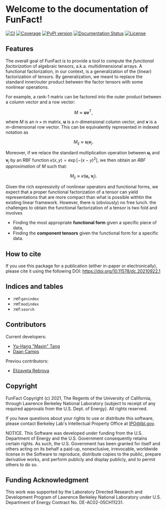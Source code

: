 # Welcome to the documentation of FunFact!

[![CI](https://github.com/yhtang/FunFact/actions/workflows/ci.yml/badge.svg?branch=develop)](https://github.com/yhtang/FunFact/actions/workflows/ci.yml)
[![Coverage](https://img.shields.io/endpoint?url=https://gist.githubusercontent.com/yhtang/839011f3f7a6bab680b18cbd9a45d2d3/raw/coverage-develop.json)](https://badge.fury.io/py/funfact)
[![PyPI version](https://badge.fury.io/py/funfact.svg)](https://badge.fury.io/py/funfact)
[![Documentation Status](https://readthedocs.org/projects/funfact/badge/?version=latest)](https://funfact.readthedocs.io/en/latest/?badge=latest)
[![License](https://img.shields.io/badge/License-BSD%203--Clause-blue.svg)](https://opensource.org/licenses/BSD-3-Clause)

## Features

The overall goal of FunFact is to provide a tool to compute the *functional factorization* of algebraic tensors, a.k.a. multidimensional arrays. A functional factorization, in our context, is a generalization of the (linear) factorization of tensors. By generalization, we meant to replace the standard inner/outer product between the factor tensors with some nonlinear operations.

For example, a rank-1 matrix can be factored into the outer product between a column vector and a row vector:

$$
M \approx \mathbf{u} \mathbf{v}^\mathsf{T},
$$

where $M$ is an $n \times m$ matrix, $\mathbf{u}$ is a $n$-dimensional column vector, and $\mathbf{v}$ is a $m$-dimensional row vector. This can be equivalently represented in indexed notation as

$$
M_{ij} \approx \mathbf{u}_i \mathbf{v}_j.
$$

Moreover, if we relace the standard multiplication operation between $\mathbf{u}_i$ and $\mathbf{v}_j$ by an RBF function $\kappa(x, y) = \exp\left[-(x - y)^2\right]$, we then obtain an *RBF approximation* of $M$ such that:

$$
M_{ij} \approx \kappa(\mathbf{u}_i, \mathbf{v}_j).
$$

Given the rich expressivity of nonlinear operators and functional forms, we expect that a proper functional factorization of a tensor can yield representations that are more compact than what is possible withtin the existing linear framework. However, there is (obviously) no free lunch. the challenges to obtain the functional factorization of a tensor is two fold and involves
- Finding the most appropriate **functional form** given a specific piece of data,
- Finding the **component tensors** given the functional form for a specific data.


## How to cite

If you use this package for a publication (either in-paper or electronically), please cite it using the following DOI: https://doi.org/10.11578/dc.20210922.1


## Indices and tables

* :ref:`genindex`
* :ref:`modindex`
* :ref:`search`


## Contributors

Current developers:

- [Yu-Hang "Maxin" Tang](https://github.com/yhtang)
- [Daan Camps](https://github.com/campsd)

Previou contributors:

- [Elizaveta Rebrova](https://github.com/erebrova)


## Copyright

FunFact Copyright (c) 2021, The Regents of the University of California,
through Lawrence Berkeley National Laboratory (subject to receipt of
any required approvals from the U.S. Dept. of Energy). All rights reserved.

If you have questions about your rights to use or distribute this software,
please contact Berkeley Lab's Intellectual Property Office at
IPO@lbl.gov.

NOTICE.  This Software was developed under funding from the U.S. Department
of Energy and the U.S. Government consequently retains certain rights.  As
such, the U.S. Government has been granted for itself and others acting on
its behalf a paid-up, nonexclusive, irrevocable, worldwide license in the
Software to reproduce, distribute copies to the public, prepare derivative 
works, and perform publicly and display publicly, and to permit others to do so.

## Funding Acknowledgment

This work was supported by the Laboratory Directed Research and Development Program of Lawrence Berkeley National Laboratory under U.S. Department of Energy Contract No. DE-AC02-05CH11231.



<!-- For full documentation visit [mkdocs.org](https://www.mkdocs.org).

## Commands

* `mkdocs new [dir-name]` - Create a new project.
* `mkdocs serve` - Start the live-reloading docs server.
* `mkdocs build` - Build the documentation site.
* `mkdocs -h` - Print help message and exit.

## Project layout

    mkdocs.yml    # The configuration file.
    docs/
        index.md  # The documentation homepage.
        ...       # Other markdown pages, images and other files. -->
